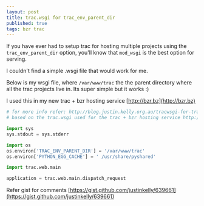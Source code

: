 ```yaml
--- 
layout: post
title: trac.wsgi for trac_env_parent_dir
published: true
tags: bzr trac
---
```


If you have ever had to setup trac for hosting multiple projects using 
the `trac_env_parent_dir` option, you'll know that `mod_wsgi` is the best option for serving. 

I couldn't find a simple .wsgi file that would work for me.

Below is my wsgi file, where `/var/www/trac` the the parent directory where all the trac projects live in. Its super simple but it works :)

I used this in my new trac + bzr hosting service [http://bzr.bz](http://bzr.bz)

``` python
# for more info refer: http://blog.justin.kelly.org.au/tracwsgi-for-tracenvparentdir
# based on the trac.wsgi used for the trac + bzr hosting service http://bzr.bz

import sys
sys.stdout = sys.stderr

import os
os.environ['TRAC_ENV_PARENT_DIR'] = '/var/www/trac'
os.environ['PYTHON_EGG_CACHE'] = ' /usr/share/pyshared'

import trac.web.main

application = trac.web.main.dispatch_request
```

Refer gist for comments [https://gist.github.com/justinkelly/639661](https://gist.github.com/justinkelly/639661)